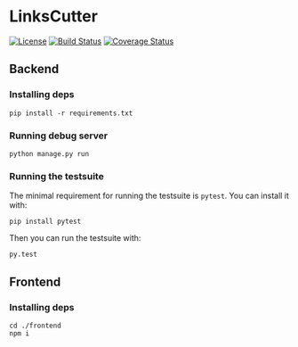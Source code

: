 # LinksCutter
[![License](https://img.shields.io/badge/license-MIT-blue.svg)](https://github.com/Afonasev/LinksCutter/blob/master/LICENSE)
[![Build Status](https://travis-ci.org/Afonasev/LinksCutter.svg?branch=master)](https://travis-ci.org/Afonasev/LinksCutter)
[![Coverage Status](https://coveralls.io/repos/github/Afonasev/LinksCutter/badge.svg?branch=master)](https://coveralls.io/github/Afonasev/LinksCutter?branch=master)

## Backend

### Installing deps

    pip install -r requirements.txt

### Running debug server

    python manage.py run

### Running the testsuite

The minimal requirement for running the testsuite is ``pytest``.  You can
install it with:

    pip install pytest

Then you can run the testsuite with:

    py.test

## Frontend

### Installing deps

    cd ./frontend
    npm i
